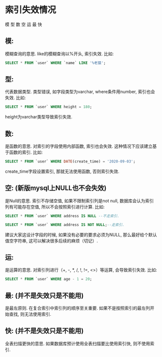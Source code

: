 # 索引失效情况

模 型 数 空 运 最 快



## 模: 

模糊查询的意思. like的模糊查询以%开头, 索引失效. 比如: 

```sql
SELECT * FROM `user` WHERE `name` LIKE '%老猿';
```



## 型: 

代表数据类型. 类型错误, 如字段类型为varchar, where条件用number, 索引也会失效. 比如: 

```sql
SELECT * FROM `user` WHERE height = 180; 
```

height为varchar类型导致索引失效. 



## 数: 

是函数的意思. 对索引的字段使用内部函数, 索引也会失效. 这种情况下应该建立基于函数的索引. 比如: 

```sql
SELECT * FROM `user` WHERE DATE(create_time) = '2020-09-03';  
```

create_time字段设置索引, 那就无法使用函数, 否则索引失效. 



## 空: (新版mysql上NULL也不会失效)

是Null的意思. 索引不存储空值, 如果不限制索引列是not null, 数据库会认为索引列有可能存在空值, 所以不会按照索引进行计算. 比如: 

```sql
SELECT * FROM `user` WHERE address IS NULL --不走索引. 

SELECT * FROM `user` WHERE address IS NOT NULL;--走索引. 
```

建议大家这设计字段的时候, 如果没有必要的要求必须为NULL, 那么最好给个默认值空字符串, 这可以解决很多后续的麻烦（切记）. 



## 运:

是运算的意思. 对索引列进行（+, -, *, /, !, !=, <>）等运算, 会导致索引失效. 比如: 

```sql
SELECT * FROM `user` WHERE age - 1 = 20;
```



## 最: (并不是失效只是不能用)

是最左原则. 在复合索引中索引列的顺序至关重要. 如果不是按照索引的最左列开始查找, 则无法使用索引. 



## 快: (并不是失效只是不能用)

全表扫描更快的意思. 如果数据库预计使用全表扫描要比使用索引快, 则不使用索引. 
